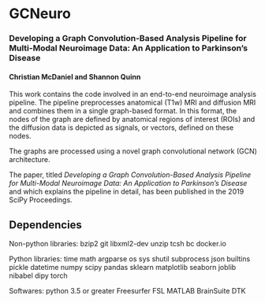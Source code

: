 # GCNeuro
### Developing a Graph Convolution-Based Analysis Pipeline for Multi-Modal Neuroimage Data: An Application to Parkinson’s Disease
#### Christian McDaniel and Shannon Quinn

This work contains the code involved in an end-to-end neuroimage analysis pipeline. The pipeline preprocesses anatomical (T1w) MRI and diffusion MRI and combines them in a single graph-based format. In this format, the nodes of the graph are defined by anatomical regions of interest (ROIs) and the diffusion data is depicted as signals, or vectors, defined on these nodes. 

The graphs are processed using a novel graph convolutional network (GCN) architecture.

The paper, titled *Developing a Graph Convolution-Based Analysis Pipeline for Multi-Modal Neuroimage Data: An Application to Parkinson’s Disease* and which explains the pipeline in detail, has been published in the 2019 SciPy Proceedings.

## Dependencies

Non-python libraries: 
  bzip2
  git
  libxml2-dev
  unzip
  tcsh
  bc
  docker.io

Python libraries: 
  time
  math
  argparse
  os
  sys
  shutil
  subprocess
  json
  builtins
  pickle
  datetime
  numpy
  scipy
  pandas
  sklearn
  matplotlib
  seaborn
  joblib
  nibabel
  dipy
  torch

Softwares:
  python 3.5 or greater
  Freesurfer
  FSL
  MATLAB
  BrainSuite
  DTK
